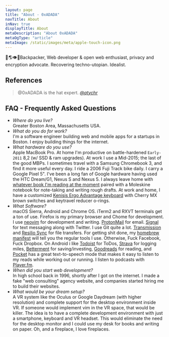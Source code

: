 ```yaml
---
layout: page
title: "About - 0xADADA"
navTitle: About
inNav: true
displayTitle: About
metaDescription: "About 0xADADA"
metaOgType: "article"
metaImage: /static/images/meta/apple-touch-icon.png
---
```


🎒🌎👁🔑Backpacker, Web developer & open web enthusiast, privacy and encryption
advocate. Recovering techno-utopian. Idealist. 


## References

> @0xADADA is the hat expert. 
> <cite>[@qtychr](https://twitter.com/qtychr/status/756121223302635520)</cite>


## FAQ - Frequently Asked Questions

* *Where do you live?*<br>
Greater Boston Area, Massachusetts USA.
* *What do you do for work?*<br>
I'm a software engineer building web and mobile apps for a startups
in Boston. I enjoy building things for the internet.
* *What hardware do you use?*<br>
Apple MacBook Pro. At home I'm productive on battle-hardened `Early-2011` 8,2
(w/ SSD & ram upgrades). At work I use a Mid-2015; the last of the good MBPs.
I sometimes travel with a Samsung Chromebook 3, and find it more useful every day.
I ride a 2006 Fuji Track bike daily. I carry a Google Pixel 5". I've been a long
fan of Google hardware having used the HTC Dream/G1, Nexus S and Nexus 5. 
I always leave home with [whatever book
I'm reading at the moment](https://www.goodreads.com/review/list/60524683-0xadada?shelf=currently-reading)
paired with a Moleskine notebook for note-taking and writing rough drafts. At
work and home, I have a customized 
[Kenisis Ergo Advantage keyboard](https://www.kinesis-ergo.com/shop/advantage-for-pc-mac/)
with Cherry MX brown switches and keytravel
reducer o-rings.<br>
* *What Software?*<br>
macOS Sierra, Android and Chrome OS. iTerm2 and RXVT terminals get a ton of
use. Firefox is my primary browser and Chome for development. I use
[neovim](https://github.com/neovim/neovim) for development and writing.
[ProtonMail](https://protonmail.com/) for email.
[Signal](https://play.google.com/store/apps/details?id=org.thoughtcrime.securesms)
 for text messaging along with Twitter. I use Git quite a lot.
[Transmission](https://transmissionbt.com/) and
[Resilio Sync](https://www.resilio.com/) for file transfers.
For getting shit done, my
[homebrew manifest](https://github.com/0xadada/dotfiles/blob/master/brew.sh#L27)
will tell you the regular tools I use.
Otherwise, Fuck Facebook, Fuck Dropbox. On Android i like 
[Todoist](https://todoist.com/) for ToDos,
[Strava](https://www.strava.com/) for logging miles,
[Betterment](https://www.betterment.com) for saving/investing,
[Goodreads](https://www.goodreads.com) for reading, and
[Pocket](https://getpocket.com) has a great text-to-speech mode that makes it easy
to listen to my reads while working out or running. I listen to podcasts with
[Player.fm](https://player.fm).
* *When did you start web development?*<br>
In high school back in 1996, shortly after I got on the internet. I made a fake
"web consulting" agency website, and companies started hiring me to build
their websites.
* *What would be your dream setup?*<br>
A VR system like the Oculus or Google Daydream (with higher resolution) and
complete support for the desktop environment inside VR. If someone would implement
vim in the VR space, that would be killer. The idea is to have a complete
development environment with just a smartphone, keyboard and VR headset. This
would eliminate the need for the desktop monitor and I could use my desk for books
and writing on paper. Oh, and a fireplace, I love fireplaces.

